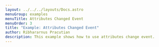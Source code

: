 ```yaml
---
layout: ../../../layouts/Docs.astro
menuGroup: examples
menuTitle: Attributes Changed Event
menuOrder: 3
title: "Example: Attributes Changed Event"
author: Ribhararnus Pracutian
description: This example shows how to use attributes change event.
---
```


<sb-viewer id="web-platform-rsex9v" height="100vh"></sb-viewer>
